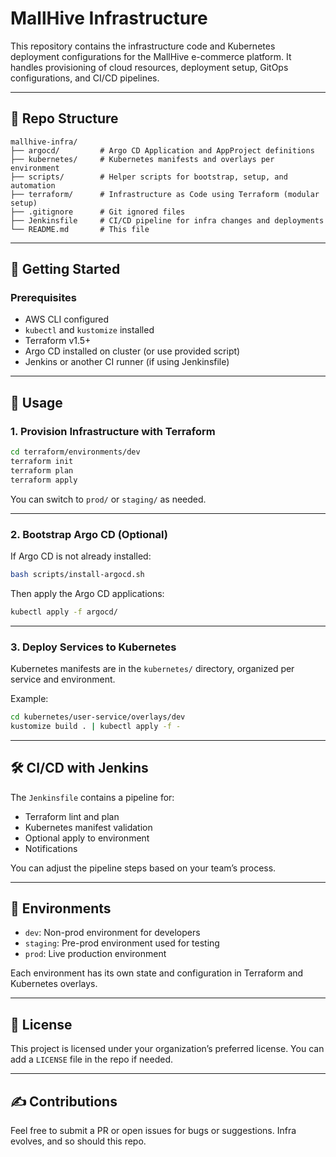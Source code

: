 # MallHive Infrastructure

This repository contains the infrastructure code and Kubernetes deployment configurations for the MallHive e-commerce platform. It handles provisioning of cloud resources, deployment setup, GitOps configurations, and CI/CD pipelines.

---

## 📁 Repo Structure

```plaintext
mallhive-infra/
├── argocd/         # Argo CD Application and AppProject definitions
├── kubernetes/     # Kubernetes manifests and overlays per environment
├── scripts/        # Helper scripts for bootstrap, setup, and automation
├── terraform/      # Infrastructure as Code using Terraform (modular setup)
├── .gitignore      # Git ignored files
├── Jenkinsfile     # CI/CD pipeline for infra changes and deployments
└── README.md       # This file
````

---

## 🔧 Getting Started

### Prerequisites

* AWS CLI configured
* `kubectl` and `kustomize` installed
* Terraform v1.5+
* Argo CD installed on cluster (or use provided script)
* Jenkins or another CI runner (if using Jenkinsfile)

---

## 🚀 Usage

### 1. Provision Infrastructure with Terraform

```bash
cd terraform/environments/dev
terraform init
terraform plan
terraform apply
```

You can switch to `prod/` or `staging/` as needed.

---

### 2. Bootstrap Argo CD (Optional)

If Argo CD is not already installed:

```bash
bash scripts/install-argocd.sh
```

Then apply the Argo CD applications:

```bash
kubectl apply -f argocd/
```

---

### 3. Deploy Services to Kubernetes

Kubernetes manifests are in the `kubernetes/` directory, organized per service and environment.

Example:

```bash
cd kubernetes/user-service/overlays/dev
kustomize build . | kubectl apply -f -
```

---

## 🛠 CI/CD with Jenkins

The `Jenkinsfile` contains a pipeline for:

* Terraform lint and plan
* Kubernetes manifest validation
* Optional apply to environment
* Notifications

You can adjust the pipeline steps based on your team’s process.

---

## 🧪 Environments

* `dev`: Non-prod environment for developers
* `staging`: Pre-prod environment used for testing
* `prod`: Live production environment

Each environment has its own state and configuration in Terraform and Kubernetes overlays.

---

## 📜 License

This project is licensed under your organization’s preferred license.
You can add a `LICENSE` file in the repo if needed.

---

## ✍️ Contributions

Feel free to submit a PR or open issues for bugs or suggestions. Infra evolves, and so should this repo.


